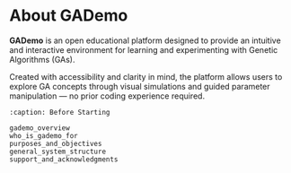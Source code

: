 # About GADemo


**GADemo** is an open educational platform designed to provide an intuitive and interactive environment for learning and experimenting with Genetic Algorithms (GAs).  

Created with accessibility and clarity in mind, the platform allows users to explore GA concepts through visual simulations and guided parameter manipulation — no prior coding experience required.


```{toctree}
:caption: Before Starting

gademo_overview
who_is_gademo_for
purposes_and_objectives
general_system_structure
support_and_acknowledgments
```
